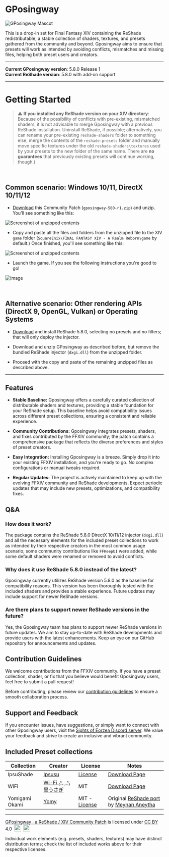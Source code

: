 # GPosingway

![GPosingway Mascot](https://github.com/gposingway/gposingway/assets/18711130/c919c030-dff2-47e8-905d-f52d098aaa45)

This is a drop-in set for Final Fantasy XIV containing the ReShade redistributable, a stable collection of shaders, textures, and presets gathered from the community and beyond. Gposingway aims to ensure that presets will work as intended by avoiding conflicts, mismatches and missing files, helping both preset users and creators.

---

**Current GPosingway version**: 5.8.0 Release 1  
**Current ReShade version**: 5.8.0 with add-on support

---

# Getting Started 

> :warning: **If you installed any ReShade version on your XIV directory**: Because of the possibility of conflicts with pre-existing, mismatched shaders, it is not advisable to merge Gposingway with a previous ReShade installation. Uninstall ReShade, if possible; alternatively, you can rename your pre-existing `reshade-shaders` folder to something else, merge the contents of the `reshade-presets` folder and manually move specific textures under the old `reshade-shaders\textures` used by your presets to the new folder of the same name. There are **no guarantees** that previously existing presets will continue working, though.)

<br>

## Common scenario: Windows 10/11, DirectX 10/11/12

* [Download](https://github.com/gposingway/gposingway/releases/download/5.8.0R1/gposingway-580-r1.zip) this Community Patch (`gposingway-580-r1.zip`) and unzip. You'll see something like this:  
<img src='https://github.com/gposingway/gposingway/assets/18711130/5418bba7-784c-41eb-b751-b8310176d27b' alt='Screenshot of unzipped contents'>

* Copy and paste all the files and folders from the unzipped file to the XIV `game` folder (`SquareEnix\FINAL FANTASY XIV - A Realm Reborn\game` by default.) Once finished, you'll see something like this:

<img src='https://github.com/gposingway/gposingway/assets/18711130/a896aa20-8970-4a80-8328-3bf030db22ab' alt='Screenshot of unzipped contents'>

* Launch the game. If you see the following instructions you're good to go!

![image](https://github.com/gposingway/gposingway/assets/18711130/65ef0e5f-f49e-4903-9105-acd9bb9c41e9)

<br>

## Alternative scenario: Other rendering APIs (DirectX 9, OpenGL, Vulkan) or Operating Systems

* [Download](https://www.mediafire.com/file/jtf9igqacroz5mz/ReShade_Setup_5.8.0.exe/file) and install ReShade 5.8.0, selecting no presets and no filters; that will only deploy the injector.

* Download and unzip GPosingway as described before, but remove the bundled ReShade injector (`dxgi.dll`) from the unzipped folder.
  
* Proceed with the copy and paste of the remaining unzipped files as described above.

---

## Features

- **Stable Baseline:** Gposingway offers a carefully curated collection of distributable shaders and textures, providing a stable foundation for your ReShade setup. This baseline helps avoid compatibility issues across different preset collections, ensuring a consistent and reliable experience.

- **Community Contributions:** Gposingway integrates presets, shaders, and fixes contributed by the FFXIV community; the patch contains a comprehensive package that reflects the diverse preferences and styles of preset creators.

- **Easy Integration:** Installing Gposingway is a breeze. Simply drop it into your existing FFXIV installation, and you're ready to go. No complex configurations or manual tweaks required.

- **Regular Updates:** The project is actively maintained to keep up with the evolving FFXIV community and ReShade developments. Expect periodic updates that may include new presets, optimizations, and compatibility fixes.

## Q&A

### How does it work?

The package contains the ReShade 5.8.0 DirectX 10/11/12 injector (`dxgi.dll`) and all the necessary elements for the included preset collections to work as intended by their respective creators in the most common usage scenario; some community contributions like `FFKeepUI` were added, while some default shaders were renamed or removed to avoid conflicts.

### Why does it use ReShade 5.8.0 instead of the latest?

Gposingway currently utilizes ReShade version 5.8.0 as the baseline for compatibility reasons. This version has been thoroughly tested with the included shaders and provides a stable experience. Future updates may include support for newer ReShade versions.

### Are there plans to support newer ReShade versions in the future?

Yes, the Gposingway team has plans to support newer ReShade versions in future updates. We aim to stay up-to-date with ReShade developments and provide users with the latest enhancements. Keep an eye on our GitHub repository for announcements and updates.

## Contribution Guidelines

We welcome contributions from the FFXIV community. If you have a preset collection, shader, or fix that you believe would benefit Gposingway users, feel free to submit a pull request!

Before contributing, please review our [contribution guidelines](CONTRIBUTING.md) to ensure a smooth collaboration process.

## Support and Feedback

If you encounter issues, have suggestions, or simply want to connect with other Gposingway users, visit the [Sights of Eorzea Discord server](https://discord.com/servers/sights-of-eorzea-1124828911700811957). We value your feedback and strive to create an inclusive and vibrant community.

## Included Preset collections

| Collection | Creator | License | Notes |
| --- | --- | --- | --- |
| IpsuShade | [Ipsusu](https://twitter.com/ipsusu) | [License](https://github.com/ipsusu/IpsuShade/blob/master/LICENSE.md) | [Download Page](https://github.com/ipsusu/IpsuShade)  |
| WiFi | [Wi-Fi ₍ᐢ.ˬ.ᐢ₎ 黒うさぎ](https://twitter.com/wifi_photospire) | MIT | [Download Page](https://potatoworshiper.wixsite.com/jagaimo-no-sekai/wifi-presets)  |
| Yomigami Okami | [Yomy](https://twitter.com/Yomigammy) | MIT - [License](https://github.com/MeynanAneytha/YomigamiOkami-reshade-shaders/blob/main/LICENSE) | Original [ReShade port](https://github.com/MeynanAneytha/YomigamiOkami-reshade-shaders#yomigamiokami-reshade-560-port) by [Meynan Aneytha](https://twitter.com/meynan_ffxiv) |
---

[GPosingway · a ReShade / XIV Community Patch](https://github.com/gposingway/gposingway/tree/main) is licensed under [CC BY 4.0](http://creativecommons.org/licenses/by/4.0/?ref=chooser-v1) 
<img style="height:22px!important;margin-left:3px;vertical-align:text-bottom;" src="https://mirrors.creativecommons.org/presskit/icons/cc.svg?ref=chooser-v1">
<img style="height:22px!important;margin-left:3px;vertical-align:text-bottom;" src="https://mirrors.creativecommons.org/presskit/icons/by.svg?ref=chooser-v1">

Individual work elements (e.g. presets, shaders, textures) may have distinct distribution terms; check the list of included works above for their respective licenses.
